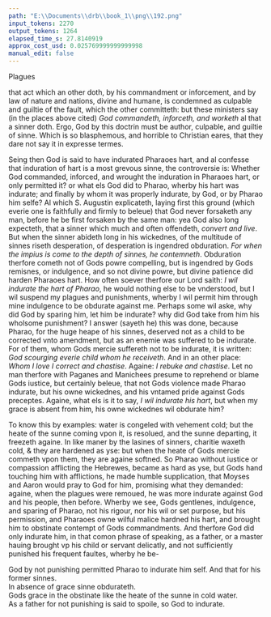 ```yaml
---
path: "E:\\Documents\\drb\\book_1\\png\\192.png"
input_tokens: 2270
output_tokens: 1264
elapsed_time_s: 27.8140919
approx_cost_usd: 0.025769999999999998
manual_edit: false
---
```

Plagues

that act which an other doth, by his commandment or inforcement, and by law of nature and nations, divine and humane, is condemned as culpable and guiltie of the fault, which the other committeth: but these ministers say (in the places above cited) *God commandeth, inforceth, and worketh* al that a sinner doth. Ergo, God by this doctrin must be author, culpable, and guiltie of sinne. Which is so blasphemous, and horrible to Christian eares, that they dare not say it in expresse termes.

Seing then God is said to have indurated Pharaoes hart, and al confesse that induration of hart is a most grevous sinne, the controversie is: Whether God commanded, inforced, and wrought the induration in Pharaoes hart, or only permitted it? or what els God did to Pharao, wherby his hart was indurate; and finally by whom it was properly indurate, by God, or by Pharao him selfe? Al which S. Augustin explicateth, laying first this ground (which everie one is faithfully and firmly to beleue) that God never forsaketh any man, before he be first forsaken by the same man: yea God also long expecteth, that a sinner which much and often offendeth, *convert and live*. But when the sinner abideth long in his wickednes, of the multitude of sinnes riseth desperation, of desperation is ingendred obduration. *For when the impius is come to the depth of sinnes, he contemneth*. Obduration therfore cometh not of Gods powre compelling, but is ingendred by Gods remisnes, or indulgence, and so not divine powre, but divine patience did harden Pharaoes hart. How often soever therfore our Lord saith: *I wil indurate the hart of Pharao*, he would nothing else to be vnderstood, but I wil suspend my plagues and punishments, wherby I wil permit him through mine indulgence to be obdurate against me. Perhaps some wil aske, why did God by sparing him, let him be indurate? why did God take from him his wholsome punishment? I answer (sayeth he) this was done, because Pharao, for the huge heape of his sinnes, deserved not as a child to be corrected vnto amendment, but as an enemie was suffered to be indurate. For of them, whom Gods mercie suffereth not to be indurate, it is written: *God scourging everie child whom he receiveth*. And in an other place: *Whom I love I correct and chastise*. Againe: *I rebuke and chastise*. Let no man therfore with Paganes and Manichees presume to reprehend or blame Gods iustice, but certainly beleue, that not Gods violence made Pharao indurate, but his owne wickednes, and his vntamed pride against Gods preceptes. Againe, what els is it to say, *I wil indurate his hart*, but when my grace is absent from him, his owne wickednes wil obdurate him?

To know this by examples: water is congeled with vehement cold; but the heate of the sunne coming vpon it, is resolued, and the sunne departing, it freezeth againe. In like maner by the lasines of sinners, charitie waxeth cold, & they are hardened as yse: but when the heate of Gods mercie commeth vpon them, they are againe softned. So Pharao without iustice or compassion afflicting the Hebrewes, became as hard as yse, but Gods hand touching him with afflictions, he made humble supplication, that Moyses and Aaron would pray to God for him, promising what they demanded: againe, when the plagues were remoued, he was more indurate against God and his people, then before. Wherby we see, Gods gentlenes, indulgence, and sparing of Pharao, not his rigour, nor his wil or set purpose, but his permission, and Pharaoes owne wilful malice hardned his hart, and brought him to obstinate contempt of Gods commandments. And therfore God did only indurate him, in that comon phrase of speaking, as a father, or a master hauing brought vp his child or servant delicatly, and not sufficiently punished his frequent faultes, wherby he be-

[^1]: The state of the controversie.

[^2]: S. Augustins doctrin. ser. 88 de temp.

[^3]: God forsaketh not, til he be forsaken.

[^4]: Ezech. 33.

[^5]: Pro. 18.

[^6]: Heb. 12.

[^7]: Apoc. 3.

[^8]: Prou. 3.

<aside>God by not punishing permitted Pharao to indurate him self. And that for his former sinnes.</aside>

<aside>In absence of grace sinne obdurateth.</aside>

<aside>Gods grace in the obstinate like the heate of the sunne in cold water.</aside>

<aside>As a father for not punishing is said to spoile, so God to indurate.</aside>